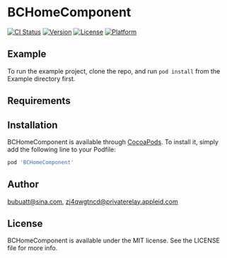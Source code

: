 # BCHomeComponent

[![CI Status](https://img.shields.io/travis/bubuatt@sina.com/BCHomeComponent.svg?style=flat)](https://travis-ci.org/bubuatt@sina.com/BCHomeComponent)
[![Version](https://img.shields.io/cocoapods/v/BCHomeComponent.svg?style=flat)](https://cocoapods.org/pods/BCHomeComponent)
[![License](https://img.shields.io/cocoapods/l/BCHomeComponent.svg?style=flat)](https://cocoapods.org/pods/BCHomeComponent)
[![Platform](https://img.shields.io/cocoapods/p/BCHomeComponent.svg?style=flat)](https://cocoapods.org/pods/BCHomeComponent)

## Example

To run the example project, clone the repo, and run `pod install` from the Example directory first.

## Requirements

## Installation

BCHomeComponent is available through [CocoaPods](https://cocoapods.org). To install
it, simply add the following line to your Podfile:

```ruby
pod 'BCHomeComponent'
```

## Author

bubuatt@sina.com, zj4qwgtncd@privaterelay.appleid.com

## License

BCHomeComponent is available under the MIT license. See the LICENSE file for more info.
